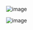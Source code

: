 ![image](https://user-images.githubusercontent.com/67637716/214863638-07ddcc3b-4d7b-4fa1-9715-87f2ee26ce12.png)  

![image](https://user-images.githubusercontent.com/67637716/215303516-61012383-63db-4ab2-b39c-8e0829304344.png)

